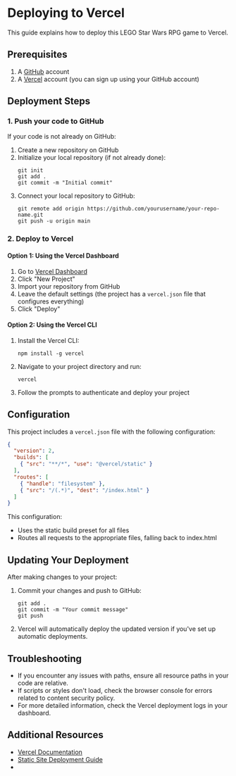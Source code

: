 # Deploying to Vercel

This guide explains how to deploy this LEGO Star Wars RPG game to Vercel.

## Prerequisites

1. A [GitHub](https://github.com/) account
2. A [Vercel](https://vercel.com/) account (you can sign up using your GitHub account)

## Deployment Steps

### 1. Push your code to GitHub

If your code is not already on GitHub:

1. Create a new repository on GitHub
2. Initialize your local repository (if not already done):
   ```
   git init
   git add .
   git commit -m "Initial commit"
   ```
3. Connect your local repository to GitHub:
   ```
   git remote add origin https://github.com/yourusername/your-repo-name.git
   git push -u origin main
   ```

### 2. Deploy to Vercel

#### Option 1: Using the Vercel Dashboard

1. Go to [Vercel Dashboard](https://vercel.com/dashboard)
2. Click "New Project"
3. Import your repository from GitHub
4. Leave the default settings (the project has a `vercel.json` file that configures everything)
5. Click "Deploy"

#### Option 2: Using the Vercel CLI

1. Install the Vercel CLI:
   ```
   npm install -g vercel
   ```
2. Navigate to your project directory and run:
   ```
   vercel
   ```
3. Follow the prompts to authenticate and deploy your project

## Configuration

This project includes a `vercel.json` file with the following configuration:

```json
{
  "version": 2,
  "builds": [
    { "src": "**/*", "use": "@vercel/static" }
  ],
  "routes": [
    { "handle": "filesystem" },
    { "src": "/(.*)", "dest": "/index.html" }
  ]
}
```

This configuration:
- Uses the static build preset for all files
- Routes all requests to the appropriate files, falling back to index.html

## Updating Your Deployment

After making changes to your project:

1. Commit your changes and push to GitHub:
   ```
   git add .
   git commit -m "Your commit message"
   git push
   ```

2. Vercel will automatically deploy the updated version if you've set up automatic deployments.

## Troubleshooting

- If you encounter any issues with paths, ensure all resource paths in your code are relative.
- If scripts or styles don't load, check the browser console for errors related to content security policy.
- For more detailed information, check the Vercel deployment logs in your dashboard.

## Additional Resources

- [Vercel Documentation](https://vercel.com/docs)
- [Static Site Deployment Guide](https://vercel.com/guides/deploying-static-sites) 
- 